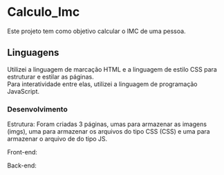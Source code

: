 # Calculo_Imc

Este projeto tem como objetivo calcular o IMC de uma pessoa.

## Linguagens

Utilizei a linguagem de marcação HTML e a linguagem de estilo CSS para estruturar e estilar as páginas. <br>
Para interatividade entre elas, utilizei a linguagem de programação JavaScript.<br>

### Desenvolvimento

Estrutura: Foram criadas 3 páginas, umas para armazenar as imagens (imgs), uma para armazenar os arquivos do tipo CSS (CSS) e uma para armazenar o arquivo de do tipo JS.

Front-end:

Back-end:
